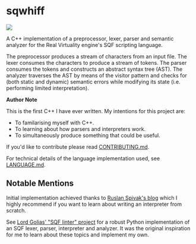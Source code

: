 # sqwhiff

![](https://github.com/kymckay/sqwhiff/actions/workflows/test.yml/badge.svg)

A C++ implementation of a preprocessor, lexer, parser and semantic analyzer for the Real Virtuality engine's SQF scripting language.

The preprocessor produces a stream of characters from an input file. The lexer consumes the characters to produce a stream of tokens. The parser consumes the tokens and constructs an abstract syntax tree (AST). The analyzer traverses the AST by means of the visitor pattern and checks for (both static and dynamic) semantic errors while modifying its state (i.e. performing limited interpretation).

**Author Note**

This is the first C++ I have ever written. My intentions for this project are:

- To familarising myself with C++.
- To learning about how parsers and interpreters work.
- To simultaneously produce something that could be useful.

If you'd like to contribute please read [CONTRIBUTING.md](CONTRIBUTING.md).

For technical details of the language implementation used, see [LANGUAGE.md](LANGUAGE.md).

## Notable Mentions

Initial implementation achieved thanks to [Ruslan Spivak's blog](https://ruslanspivak.com/lsbasi-part1/) which I highly recommend if you want to learn about writing an interpreter from scratch.

See [Lord Golias' "SQF linter" project](https://github.com/LordGolias/sqf) for a robust Python implementation of an SQF lexer, parser, interpreter and analyzer. It was the original inspiration for me to learn about these topics and implement my own.
